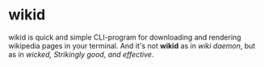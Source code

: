 # wikid
wikid is quick and simple CLI-program for downloading and rendering wikipedia pages in your terminal. And it's not **wikid** as in *wiki daemon*, but as in *wicked, Strikingly good, and effective*.
